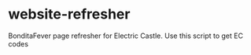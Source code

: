 # website-refresher
BonditaFever page refresher for Electric Castle.
Use this script to get EC codes
